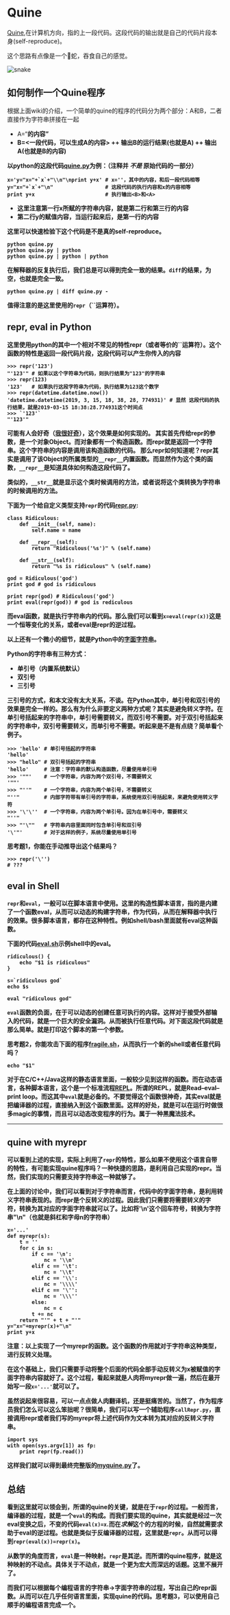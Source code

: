 # Quine

[Quine](https://en.wikipedia.org/wiki/Quine_(computing)),在计算机方向，指的上一段代码。这段代码的输出就是自己的代码片段本身(self-reproduce)。

这个思路有点像是一个🐍蛇，吞食自己的感觉。

![snake](snake.jpg)

## 如何制作一个Quine程序

根据上面wiki的介绍，一个简单的quine的程序的代码分为两个部分：A和B，二者直接作为字符串拼接在一起

- A=“<B>的内容”
- B=<一段代码，可以生成A的内容> ++ 输出B的运行结果(也就是A) ++ 输出A(也就是B的内容)

以python的这段代码[quine.py](quine.py)为例：（注释并 *不是* 原始代码的一部分）

    x='y="x="+`x`+"\\n"\nprint y+x' # x=''，其中的内容，和后一段代码相等
    y="x="+`x`+"\n"                 # 这段代码的执行内容和x的内容相等
    print y+x                       # 执行输出<B>和<A>

- 这里注意第一行x所赋的字符串内容，就是第二行和第三行的内容
- 第二行y的赋值内容，当运行起来后，是第一行的内容

这里可以快速检验下这个代码是不是真的self-reproduce。

    python quine.py
    python quine.py | python
    python quine.py | python | python

在解释器的反复执行后，我们总是可以得到完全一致的结果。`diff`的结果，为空，也就是完全一致。

    python quine.py | diff quine.py -

值得注意的是这里使用的`repr`（``运算符）。

## repr, eval in Python

这里使用python的其中一个相对不常见的特性repr（或者等价的``运算符）。这个函数的特性是返回一段代码片段，这段代码可以产生你传入的内容

    >>> repr('123')
    "'123'" # 如果以这个字符串为代码，则执行结果为"123"的字符串
    >>> repr(123)
    '123'   # 如果执行这段字符串为代码，执行结果为123这个数字
    >>> repr(datetime.datetime.now())
    'datetime.datetime(2019, 3, 15, 18, 38, 28, 774931)' # 显然 这段代码的执行结果，就是2019-03-15 18:38:28.774931这个时间点
    >>> `'123'`
    "'123'"

可能有人会好奇（[我很好奇](https://zh.moegirl.org/zh-hans/%E6%88%91%E5%BE%88%E5%A5%BD%E5%A5%87)），这个效果是如何实现的。
其实首先传给repr的参数，是一个对象Object。而对象都有一个构造函数。而repr就是返回一个字符串。这个字符串的内容是调用该构造函数的代码。
那么repr如何知道呢？repr其实是调用了该Object的所属类型的`__repr__`内置函数。而显然作为这个类的函数，`__repr__`是知道具体如何构造这段代码了。

类似的，`__str__`就是显示这个类时候调用的方法，或者说将这个类转换为字符串的时候调用的方法。

下面为一个给自定义类型支持`repr`的代码[repr.py](repr.py):

    class Ridiculous:
        def __init__(self, name):
            self.name = name

        def __repr__(self):
            return "Ridiculous('%s')" % (self.name)

        def __str__(self):
            return "%s is ridiculous" % (self.name)

    god = Ridiculous('god')
    print god # god is ridiculous

    print repr(god) # Ridiculous('god')
    print eval(repr(god)) # god is rediculous

而eval函数，就是执行字符串内的代码。那么我们可以看到`x=eval(repr(x))`这是一个恒等变化的关系，或者eval是repr的逆过程。

以上还有一个微小的细节，就是Python中的[字面字符串](https://docs.python.org/2.0/ref/strings.html)。

Python的字符串有三种方式：

- 单引号（内置系统默认）
- 双引号
- 三引号

三引号的方式，和本文没有太大关系，不谈。在Python其中，单引号和双引号的效果是完全一样的。那么有为什么非要定义两种方式呢？其实是避免转义字符。在单引号括起来的字符串中，单引号需要转义，而双引号不需要。对于双引号括起来的字符串中，双引号需要转义，而单引号不需要。听起来是不是有点绕？简单看个例子。

    >>> 'hello' # 单引号括起的字符串
    'hello'
    >>> "hello" # 双引号括起的字符串
    'hello'     # 注意：字符串的默认构造函数，尽量使用单引号
    >>> '""'    # 一个字符串，内容为两个双引号，不需要转义
    '""'
    >>> "''"    # 一个字符串，内容为两个单引号，不需要转义
    "''"        # 内部字符带有单引号的字符串，系统使用双引号括起来，来避免使用转义字符
    >>> '\'\''  # 一个字符串，内容为两个单引号。因为在单引号中，需要转义
    "''"
    >>> "'\""   # 字符串内容里面同时包含单引号和双引号
    '\'"'       # 对于这样的例子，系统尽量使用单引号

思考题1，你能在手动推导出这个结果吗？

    >>> repr('\'')
    # ???

## eval in Shell

`repr`和`eval`，一般可以在脚本语言中使用。这里的构造性脚本语言，指的是内建了一个函数eval，从而可以动态的构建字符串，作为代码，从而在解释器中执行的效果。很多脚本语言，都存在这种特性。例如shell/bash里面就有eval这种函数。

下面的代码[eval.sh](eval.sh)示例shell中的eval。

    ridiculous() {
        echo "$1 is ridiculous"
    }

    s=`ridiculous god`
    echo $s

    eval "ridiculous god"

`eval`函数的负面，在于可以动态的创建任意可执行的内容。这样对于接受外部输入的代码，就是一个巨大的安全漏洞。从而被执行任意代码。对下面这段代码就是那么简单。就是打印这个脚本的第一个参数。

思考题2，你能攻击下面的程序[fragile.sh](fragile.sh)，从而执行一个新的shell或者任意代码吗？

    echo "$1"

对于在C/C++/Java这样的静态语言里面，一般较少见到这样的函数。而在动态语言，各种脚本语言，这个是一个标准流程[REPL](https://en.wikipedia.org/wiki/REPL)。所谓的REPL，就是Read–eval–print loop。而这其中`eval`就是必备的。不要觉得这个函数很神奇，其实eval就是把编译器的过程，直接纳入到这个函数里面。这样的好处，就是可以在运行时做很多magic的事情，而且可以动态改变程序的行为。属于一种黑魔法技术。

----

## quine with myrepr

可以看到上述的实现，实际上利用了`repr`的特性，那么如果不使用这个语言自带的特性，有可能实现quine程序吗？一种快捷的思路，是利用自己实现的repr。当然，我们实现的只需要支持字符串这一种就够了。

在上面的讨论中，我们可以看到对于字符串而言，代码中的字面字符串，是利用转义字符串表现的。而repr是个反转义的过程。因此我们只需要将需要转义的字符，转换为其对应的字面字符串就可以了。比如将'\n'这个回车符号，转换为字符串"\\n"（也就是斜杠和字母n的字符串）

    x='...'
    def myrepr(s):
        t = ''
        for c in s:
            if c == '\n':
                nc = '\\n'
            elif c == '\t':
                nc = '\\t'
            elif c == '\\':
                nc = '\\\\'
            elif c == '\'':
                nc = '\\\''
            else:
                nc = c
            t += nc
        return "'" + t + "'"
    y="x="+myrepr(x)+"\n"
    print y+x

注意：以上实现了一个myrepr的函数。这个函数的作用就对于字符串这种类型，进行反转义处理。

在这个基础上，我们只需要手动将整个后面的代码全部手动反转义为x被赋值的字面字符串内容就好了。这个过程，看起来就是人肉将myrepr做一遍，然后在最开始写一段`x='...'`就可以了。

虽然说起来很容易，可以一点点做人肉翻译机，还是挺痛苦的。当然了，作为程序员我们怎么可以这么笨拙呢？很简单，我们可以写一个辅助程序`callRepr.py`，直接调用repr或者我们写的myrepr将上述代码作为文本转为其对应的反转义字符串。

    import sys
    with open(sys.argv[1]) as fp:
        print repr(fp.read())

这样我们就可以得到最终完整版的[myquine.py](myquine.py)了。

## 总结

看到这里就可以领会到，所谓的quine的关键，就是在于`repr`的过程。一般而言，编译器的过程，就是一个`eval`的构成。而我们要实现的quine，其实就是经过一次eval变换之后，不变的代码`eval(x)=x`.而在*求解*这个的方程的时候，自然就需要求助于eval的逆过程。也就是类似于反编译器的过程，这里就是`repr`。从而可以得到`repr(eval(x))=repr(x)`。

从数学的角度而言，`eval`是一种映射。`repr`是其逆。而所谓的quine程序，就是这种映射的不动点。具体关于不动点，就是一个更为宏大而深远的话题。这里不展开了。

而我们可以根据每个编程语言的字符串->字面字符串的过程，写出自己的repr函数。从而可以在几乎任何语言里面，实现quine的代码。思考题3，可以使用自己顺手的编程语言完成一个。